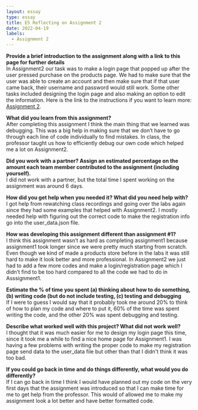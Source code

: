 ```yaml
---
layout: essay
type: essay
title: E5 Reflecting on Assignment 2
date: 2022-04-19
labels:
  - Assignment 2
---
```


<strong>Provide a brief introduction to the assignment along with a link to this page for further details</strong><br>
In Assignment2 our task was to make a login page that popped up after the user pressed purchase on the products page. We had to make sure that the user was able to create an account and then make sure that if that user came back, their username and password would still work. Some other tasks included designing the login page and also making an option to edit the information. Here is the link to the instructions if you want to learn more: <a href="https://dport96.github.io/ITM352/morea/150.Assignment2/experience-Assignment2.html">Assignment 2</a>.

<strong>What did you learn from this assignment?</strong><br>
 After completing this assignment I think the main thing that we learned was debugging. This was a big help in making sure that we don’t have to go through each line of code individually to find mistakes. In class, the professor taught us how to efficiently debug our own code which helped me a lot on Assignment2.

<strong>Did you work with a partner? Assign an estimated percentage on the amount each team member contributed to the assignment (including yourself).</strong><br>
I did not work with a partner, but the total time I spent working on the assignment was around 6 days.

<strong>How did you get help when you needed it? What did you need help with?</strong><br>
I got help from rewatching class recordings and going over the labs again since they had some examples that helped with Assignment2. I mostly needed help with figuring out the correct code to make the registration info go into the user_data.json file.

<strong>How was developing this assignment different than assignment #1?</strong><br>
I think this assignment wasn’t as hard as completing assignment1 because assignment1 took longer since we were pretty much starting from scratch. Even though we kind of made a products store before in the labs it was still hard to make it look better and more professional. In Assignment2 we just had to add a few more codes and make a login/registration page which I didn’t find to be too hard compared to all the code we had to do in Asssignment1.

<strong>Estimate the % of time you spent (a) thinking about how to do something, (b) writing code (but do not include testing, (c) testing and debugging</strong><br>
 If I were to guess I would say that it probably took me around 20% to think of how to plan my code and where to put it, 60% of the time was spent writing the code, and the other 20% was spent debugging and testing. 

<strong>Describe what worked well with this project? What did not work well?</strong><br>
I thought that it was much easier for me to design my login page this time, since it took me a while to find a nice home page for Assignment1. I was having a few problems with writing the proper code to make my registration page send data to the user_data file but other than that I didn't think it was too bad. 

<strong>If you could go back in time and do things differently, what would you do differently?</strong><br>
If I can go back in time I think I would have planned out my code on the very first days that the assignment was introduced so that I can make time for me to get help from the professor. This would of allowed me to make my assignment look a lot better and have better formatted code. 
